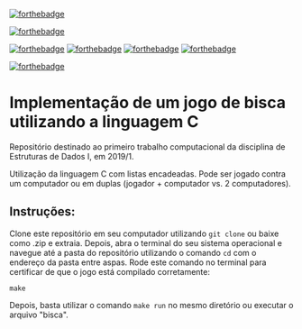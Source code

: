 [![forthebadge](https://forthebadge.com/images/badges/made-with-c.svg)](https://forthebadge.com)

[![forthebadge](https://forthebadge.com/images/badges/built-with-resentment.svg)](https://forthebadge.com)

[![forthebadge](https://forthebadge.com/images/badges/60-percent-of-the-time-works-every-time.svg)](https://forthebadge.com) [![forthebadge](https://forthebadge.com/images/badges/its-not-a-lie-if-you-believe-it.svg)](https://forthebadge.com)  [![forthebadge](https://forthebadge.com/images/badges/fuck-it-ship-it.svg)](https://forthebadge.com)  [![forthebadge](https://forthebadge.com/images/badges/oooo-kill-em.svg)](https://forthebadge.com)

[![forthebadge](https://forthebadge.com/images/badges/uses-git.svg)](https://forthebadge.com)

# Implementação de um jogo de bisca utilizando a linguagem C

Repositório destinado ao primeiro trabalho computacional da disciplina de Estruturas de Dados I, em 2019/1.

Utilização da linguagem C com listas encadeadas. Pode ser jogado contra um computador ou em duplas (jogador + computador vs. 2 computadores).

## Instruções:
Clone este repositório em seu computador utilizando ```git clone``` ou baixe como .zip e extraia. Depois, abra o terminal do seu sistema operacional e navegue até a pasta do repositório utilizando o comando `cd` com o endereço da pasta entre aspas. Rode este comando no terminal para certificar de que o jogo está compilado corretamente:

```make```

Depois, basta utilizar o comando ```make run``` no mesmo diretório ou executar o arquivo "bisca".
